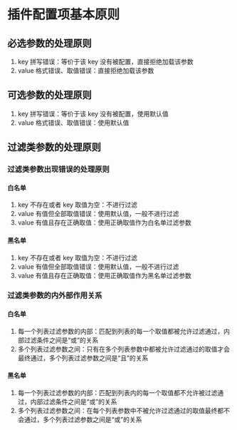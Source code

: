 # 插件配置项基本原则

## 必选参数的处理原则

1. key 拼写错误：等价于该 key 没有被配置，直接拒绝加载该参数
2. value 格式错误、取值错误：直接拒绝加载该参数

## 可选参数的处理原则

1. key 拼写错误：等价于该 key 没有被配置，使用默认值
2. value 格式错误、取值错误：使用默认值

## 过滤类参数的处理原则

### 过滤类参数出现错误的处理原则

#### 白名单

1. key 不存在或者 key 取值为空：不进行过滤
2. value 有值但全部取值错误：使用默认值，一般不进行过滤
3. value 有值且存在正确取值：使用正确取值作为白名单过滤参数

#### 黑名单

1. key 不存在或者 key 取值为空：不进行过滤
2. value 有值但全部取值错误：使用默认值，一般不进行过滤
3. value 有值且存在正确取值：使用正确取值作为黑名单过滤参数

### 过滤类参数的内外部作用关系

#### 白名单

1. 每一个列表过滤参数的内部：匹配到列表的每一个取值都被允许过滤通过，内部过滤条件之间是“或”的关系
2. 多个列表过滤参数之间：只有在多个列表参数中都被允许过滤通过的取值才会最终通过，多个列表过滤参数之间是“且”的关系

#### 黑名单

1. 每一个列表过滤参数的内部：匹配到列表内的每一个取值都不允许被过滤通过，内部过滤条件之间是“或”的关系
2. 多个列表过滤参数之间：在每个列表参数中不被允许过滤通过的取值最终都不会通过，多个列表过滤参数之间是“或”的关系

